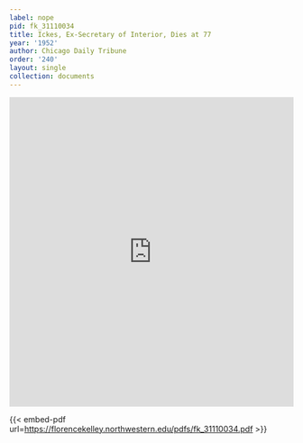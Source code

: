 ```yaml
---
label: nope
pid: fk_31110034
title: Ickes, Ex-Secretary of Interior, Dies at 77
year: '1952'
author: Chicago Daily Tribune
order: '240'
layout: single
collection: documents
---
```

<iframe src="https://northwestern.app.box.com/embed/s/sc208jhflytzc0hsxelxnu3p85g0wkhl?sortColumn=date&view=list" width="100%" height="550" frameborder="0" allowfullscreen webkitallowfullscreen msallowfullscreen></iframe>


{{< embed-pdf url=https://florencekelley.northwestern.edu/pdfs/fk_31110034.pdf >}}